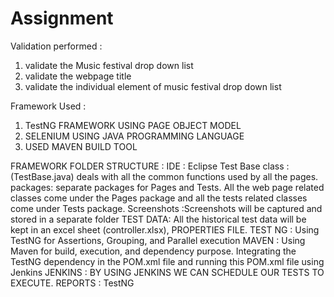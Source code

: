 # Assignment
Validation performed :
1. validate the  Music festival drop down list
2. validate the webpage title 
3. validate the individual element of music festival drop down list

Framework Used :
1. TestNG FRAMEWORK USING PAGE OBJECT MODEL
2. SELENIUM USING JAVA PROGRAMMING LANGUAGE
3. USED MAVEN BUILD TOOL 

FRAMEWORK FOLDER STRUCTURE :
IDE : Eclipse
Test Base class : (TestBase.java) deals with all the common functions used by all the pages.
packages: separate packages for Pages and Tests. All the web page related classes come under the Pages package and all the tests related classes come under Tests package.
Screenshots :Screenshots will be captured and stored in a separate folder
TEST DATA: All the historical test data will be kept in an excel sheet (controller.xlsx), PROPERTIES FILE.
TEST NG : Using TestNG for Assertions, Grouping, and Parallel execution
MAVEN : Using Maven for build, execution, and dependency purpose. Integrating the TestNG dependency in the POM.xml file and running this POM.xml file using Jenkins
JENKINS : BY USING JENKINS WE CAN SCHEDULE OUR TESTS TO EXECUTE.
REPORTS : TestNG

